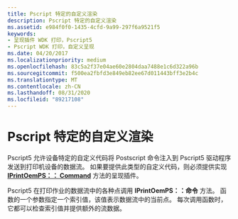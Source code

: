 ```yaml
---
title: Pscript 特定的自定义渲染
description: Pscript 特定的自定义渲染
ms.assetid: e984f0f0-1435-4cfd-9a99-297f6a9521f5
keywords:
- 呈现插件 WDK 打印，Pscript5
- Pscript WDK 打印，自定义呈现
ms.date: 04/20/2017
ms.localizationpriority: medium
ms.openlocfilehash: 83c5a2f37e04ae60e2804daa7488e1c6d322a96b
ms.sourcegitcommit: f500ea2fbfd3e849eb82ee67d011443bff3e2b4c
ms.translationtype: MT
ms.contentlocale: zh-CN
ms.lasthandoff: 08/31/2020
ms.locfileid: "89217108"
---
```

# <a name="pscript-specific-customized-rendering"></a>Pscript 特定的自定义渲染





Pscript5 允许设备特定的自定义代码将 Postscript 命令注入到 Pscript5 驱动程序发送到打印机设备的数据流。 如果要提供此类型的自定义代码，则必须提供实现 [**IPrintOemPS：： Command**](/windows-hardware/drivers/ddi/prcomoem/nf-prcomoem-iprintoemps-command) 方法的呈现插件。

Pscript5 在打印作业的数据流中的各种点调用 **IPrintOemPS：：命令** 方法。 函数的一个参数指定一个索引值，该值表示数据流中的当前点。 每次调用函数时，它都可以检查索引值并提供额外的流数据。

 

